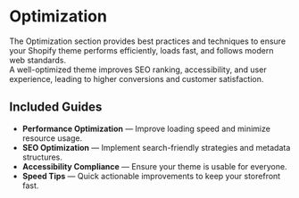 # Optimization

The Optimization section provides best practices and techniques to ensure your Shopify theme performs efficiently, loads fast, and follows modern web standards.  
A well-optimized theme improves SEO ranking, accessibility, and user experience, leading to higher conversions and customer satisfaction.

## Included Guides
- **Performance Optimization** — Improve loading speed and minimize resource usage.  
- **SEO Optimization** — Implement search-friendly strategies and metadata structures.  
- **Accessibility Compliance** — Ensure your theme is usable for everyone.  
- **Speed Tips** — Quick actionable improvements to keep your storefront fast.
